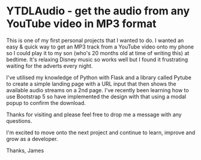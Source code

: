 # YTDLAudio - get the audio from any YouTube video in MP3 format

This is one of my first personal projects that I wanted to do. I wanted an easy & quick way to get an MP3 track from a YouTube video onto my phone so I could play it to my son (who's 20 months old at time of writing this) at bedtime. It's relaxing Disney music so works well but I found it frustrating waiting for the adverts every night.

I've utilised my knowledge of Python with Flask and a library called Pytube to create a simple landing page with a URL input that then shows the available audio streams on a 2nd page. I've recently been learning how to use Bootstrap 5 so have implemented the design with that using a modal popup to confirm the download.

Thanks for visiting and please feel free to drop me a message with any questions.

I'm excited to move onto the next project and continue to learn, improve and grow as a developer.

Thanks, James
